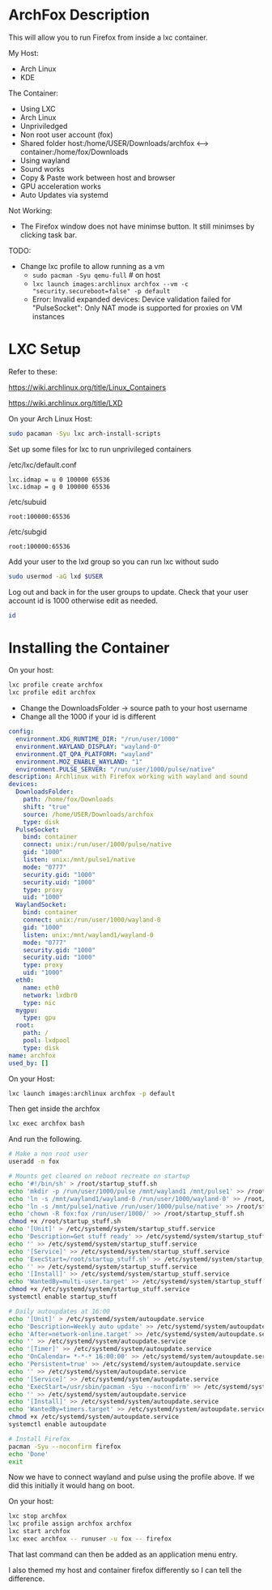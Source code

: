 # ArchFox Description
This will allow you to run Firefox from inside a lxc container.

My Host:
- Arch Linux
- KDE

The Container:
- Using LXC
- Arch Linux
- Unpriviledged
- Non root user account (fox)
- Shared folder host:/home/USER/Downloads/archfox <--> container:/home/fox/Downloads
- Using wayland
- Sound works
- Copy & Paste work between host and browser
- GPU acceleration works
- Auto Updates via systemd

Not Working:
- The Firefox window does not have minimse button. It still minimses by clicking task bar.

TODO:
- Change lxc profile to allow running as a vm
  - `sudo pacman -Syu qemu-full`      # on host
  - `lxc launch images:archlinux archfox --vm -c "security.secureboot=false" -p default`
  - Error: Invalid expanded devices: Device validation failed for "PulseSocket": Only NAT mode is supported for proxies on VM instances

# LXC Setup
Refer to these:

https://wiki.archlinux.org/title/Linux_Containers

https://wiki.archlinux.org/title/LXD

On your Arch Linux Host:
```bash
sudo pacaman -Syu lxc arch-install-scripts
```

Set up some files for lxc to run unprivileged containers

/etc/lxc/default.conf
```
lxc.idmap = u 0 100000 65536
lxc.idmap = g 0 100000 65536
```

/etc/subuid
```
root:100000:65536
```

/etc/subgid
```
root:100000:65536
```

Add your user to the lxd group so you can run lxc without sudo
```bash
sudo usermod -aG lxd $USER
```

Log out and back in for the user groups to update.
Check that your user account id is 1000 otherwise edit as needed.
```bash
id
```

# Installing the Container

On your host:

```bash
lxc profile create archfox
lxc profile edit archfox
```

- Change the DownloadsFolder -> source path to your host username
- Change all the 1000 if your id is different

```yaml
config:
  environment.XDG_RUNTIME_DIR: "/run/user/1000"
  environment.WAYLAND_DISPLAY: "wayland-0"
  environment.QT_QPA_PLATFORM: "wayland"
  environment.MOZ_ENABLE_WAYLAND: "1"
  environment.PULSE_SERVER: "/run/user/1000/pulse/native"
description: Archlinux with Firefox working with wayland and sound
devices:
  DownloadsFolder:
    path: /home/fox/Downloads
    shift: "true"
    source: /home/USER/Downloads/archfox
    type: disk
  PulseSocket:
    bind: container
    connect: unix:/run/user/1000/pulse/native
    gid: "1000"
    listen: unix:/mnt/pulse1/native
    mode: "0777"
    security.gid: "1000"
    security.uid: "1000"
    type: proxy
    uid: "1000"
  WaylandSocket:
    bind: container
    connect: unix:/run/user/1000/wayland-0
    gid: "1000"
    listen: unix:/mnt/wayland1/wayland-0
    mode: "0777"
    security.gid: "1000"
    security.uid: "1000"
    type: proxy
    uid: "1000"
  eth0:
    name: eth0
    network: lxdbr0
    type: nic
  mygpu:
    type: gpu
  root:
    path: /
    pool: lxdpool
    type: disk
name: archfox
used_by: []
```

On your Host:
```bash
lxc launch images:archlinux archfox -p default
```

Then get inside the archfox

```bash
lxc exec archfox bash
```

And run the following.

```bash
# Make a non root user
useradd -m fox

# Mounts get cleared on reboot recreate on startup
echo '#!/bin/sh' > /root/startup_stuff.sh
echo 'mkdir -p /run/user/1000/pulse /mnt/wayland1 /mnt/pulse1' >> /root/startup_stuff.sh
echo 'ln -s /mnt/wayland1/wayland-0 /run/user/1000/wayland-0' >> /root/startup_stuff.sh
echo 'ln -s /mnt/pulse1/native /run/user/1000/pulse/native' >> /root/startup_stuff.sh
echo 'chown -R fox:fox /run/user/1000/' >> /root/startup_stuff.sh
chmod +x /root/startup_stuff.sh
echo '[Unit]' > /etc/systemd/system/startup_stuff.service
echo 'Description=Get stuff ready' >> /etc/systemd/system/startup_stuff.service
echo '' >> /etc/systemd/system/startup_stuff.service
echo '[Service]' >> /etc/systemd/system/startup_stuff.service
echo 'ExecStart=/root/startup_stuff.sh' >> /etc/systemd/system/startup_stuff.service
echo '' >> /etc/systemd/system/startup_stuff.service
echo '[Install]' >> /etc/systemd/system/startup_stuff.service
echo 'WantedBy=multi-user.target' >> /etc/systemd/system/startup_stuff.service
chmod +x /etc/systemd/system/startup_stuff.service
systemctl enable startup_stuff

# Daily autoupdates at 16:00
echo '[Unit]' > /etc/systemd/system/autoupdate.service
echo 'Description=Weekly auto update' >> /etc/systemd/system/autoupdate.service
echo 'After=network-online.target' >> /etc/systemd/system/autoupdate.service
echo '' >> /etc/systemd/system/autoupdate.service
echo '[Timer]' >> /etc/systemd/system/autoupdate.service
echo 'OnCalendar= *-*-* 16:00:00' >> /etc/systemd/system/autoupdate.service
echo 'Persistent=true' >> /etc/systemd/system/autoupdate.service
echo '' >> /etc/systemd/system/autoupdate.service
echo '[Service]' >> /etc/systemd/system/autoupdate.service
echo 'ExecStart=/usr/sbin/pacman -Syu --noconfirm' >> /etc/systemd/system/autoupdate.service
echo '' >> /etc/systemd/system/autoupdate.service
echo '[Install]' >> /etc/systemd/system/autoupdate.service
echo 'WantedBy=timers.target' >> /etc/systemd/system/autoupdate.service
chmod +x /etc/systemd/system/autoupdate.service
systemctl enable autoupdate

# Install Firefox
pacman -Syu --noconfirm firefox
echo 'Done'
exit
```

Now we have to connect wayland and pulse using the profile above. If we did this initially it would hang on boot.

On your host:

```bash
lxc stop archfox
lxc profile assign archfox archfox
lxc start archfox
lxc exec archfox -- runuser -u fox -- firefox
```

That last command can then be added as an application menu entry.

I also themed my host and container firefox differently so I can tell the difference.
